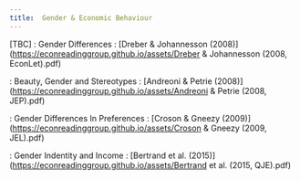 ```yaml
---
title:  Gender & Economic Behaviour
---
```



[TBC]
: Gender Differences
  : [Dreber & Johannesson (2008)](https://econreadinggroup.github.io/assets/Dreber & Johannesson (2008, EconLet).pdf)

: Beauty, Gender and Stereotypes
  : [Andreoni & Petrie (2008)](https://econreadinggroup.github.io/assets/Andreoni & Petrie (2008, JEP).pdf)

: Gender Differences In Preferences
  : [Croson & Gneezy (2009)](https://econreadinggroup.github.io/assets/Croson & Gneezy (2009, JEL).pdf)

: Gender Indentity and Income
  : [Bertrand et al. (2015)](https://econreadinggroup.github.io/assets/Bertrand et al. (2015, QJE).pdf)


